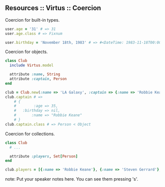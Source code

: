 ##  Resources :: Virtus :: Coercion

Coercion for built-in types.

```ruby
user.age = '31' # => 31
user.age.class # => Fixnum

user.birthday = 'November 18th, 1983' # => #<DateTime: 1983-11-18T00:00:00+00:00 (4891313/2,0/1,2299161)>
```

Coercion for objects.

```ruby
class Club
  include Virtus.model

  attribute :name, String
  attribute :captain, Person
end

club = Club.new(:name => 'LA Galaxy', :captain => {:name => 'Robbie Keane', :age => 35})
club.captain # =>
    # {
    #        :age => 35,
    #   :birthday => nil,
    #       :name => "Robbie Keane"
    # }
club.captain.class # => Person < Object
```

Coercion for collections.

```ruby
class Club
  # ...

  attribute :players, Set[Person]
end

club.players = [{:name => 'Robbie Keane'}, {:name => 'Steven Gerrard'}, {:name => 'Robbie Rogers'}]
```


note:
    Put your speaker notes here.
    You can see them pressing 's'.
